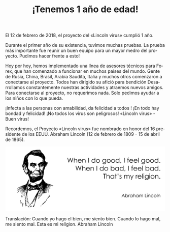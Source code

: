 ﻿---
layout: post

title: ¡Tenemos 1 año de edad!
meta: «Lincoln virus» - Buen virus!
cover_img: 2018.02.12/1_year.svg
cover_fit: contain

category: news

lang: es
ref: lincoln_virus_news_7
---

El 12 de febrero de 2018, el proyecto del «Lincoln virus» cumplió 1 año.

Durante el primer año de su existencia, tuvimos muchas pruebas.
La prueba más importante fue reunir un buen equipo para un mayor medro del proyecto.
Pudimos hacer frente a esto!

Hoy por hoy, hemos implementado una línea de asesores técnicos para Forex, que han comenzado a funcionar en muchos países del mundo.
Gente de Rusia, China, Brasil, Arabia Saudita, Italia y muchos otros comenzaron a conectarse al proyecto.
Todos han dirigido su afició para bendición
Desarrollamos constantemente nuestras actividades y atraemos nuevos amigos.
Para conectarse al proyecto, no requerimos nada.
Solo pedimos ayudar a los niños con lo que pueda.

¡Infecta a las personas con amabilidad, da felicidad a todos !
¡En todo hay bondad y felicidad!
¡No todos los virus son peligrosos!
«Lincoln virus» - Buen virus!

Recordemos, el Proyecto «Lincoln virus» fue nombrado en honor del 16 presidente de los EEUU. Abraham Lincoln (12 de febrero de 1809 - 15 de abril de 1865).

<a data-fancybox="gallery" href="/img/news/2018.02.12/Lincoln.svg"><img src="/img/news/2018.02.12/Lincoln.svg" alt=""></a>

Translación:
Cuando yo hago el bien, me siento bien. 
Cuando lo hago mal, me siento mal. 
Esta es mi religion.
Abraham Lincoln